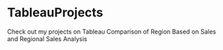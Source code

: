 # TableauProjects
Check out my projects on Tableau Comparison of Region Based on Sales and Regional Sales Analysis
